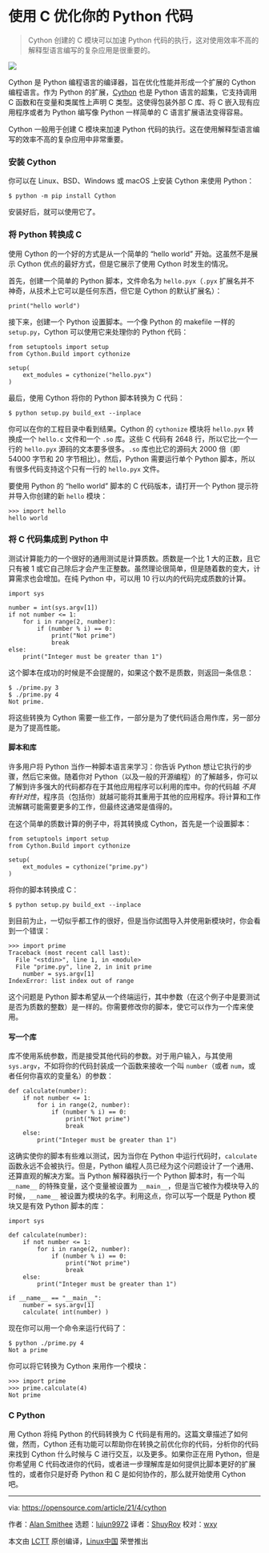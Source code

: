 [#]: subject: (Optimize your Python code with C)
[#]: via: (https://opensource.com/article/21/4/cython)
[#]: author: (Alan Smithee https://opensource.com/users/alansmithee)
[#]: collector: (lujun9972)
[#]: translator: (ShuyRoy)
[#]: reviewer: (wxy)
[#]: publisher: (wxy)
[#]: url: (https://linux.cn/article-13338-1.html)

使用 C 优化你的 Python 代码
======

>  Cython 创建的 C 模块可以加速 Python 代码的执行，这对使用效率不高的解释型语言编写的复杂应用是很重要的。

![](https://img.linux.net.cn/data/attachment/album/202104/26/230709qz64z4af3t9b9jab.jpg)

Cython 是 Python 编程语言的编译器，旨在优化性能并形成一个扩展的 Cython 编程语言。作为 Python 的扩展，[Cython][2] 也是 Python 语言的超集，它支持调用 C 函数和在变量和类属性上声明 C 类型。这使得包装外部 C 库、将 C 嵌入现有应用程序或者为 Python 编写像 Python 一样简单的 C 语言扩展语法变得容易。

Cython 一般用于创建 C 模块来加速 Python 代码的执行。这在使用解释型语言编写的效率不高的复杂应用中非常重要。

### 安装 Cython

你可以在 Linux、BSD、Windows 或 macOS 上安装 Cython 来使用 Python：

```
$ python -m pip install Cython
```

安装好后，就可以使用它了。

### 将 Python 转换成 C

使用 Cython 的一个好的方式是从一个简单的 “hello world” 开始。这虽然不是展示 Cython 优点的最好方式，但是它展示了使用 Cython 时发生的情况。

首先，创建一个简单的 Python 脚本，文件命名为 `hello.pyx`（`.pyx` 扩展名并不神奇，从技术上它可以是任何东西，但它是 Cython 的默认扩展名）：

```
print("hello world")
```

接下来，创建一个 Python 设置脚本。一个像 Python 的 makefile 一样的 `setup.py`，Cython 可以使用它来处理你的 Python 代码：

```
from setuptools import setup
from Cython.Build import cythonize

setup(
    ext_modules = cythonize("hello.pyx")
)
```

最后，使用 Cython 将你的 Python 脚本转换为 C 代码：

```
$ python setup.py build_ext --inplace
```

你可以在你的工程目录中看到结果。Cython 的 `cythonize` 模块将 `hello.pyx` 转换成一个 `hello.c` 文件和一个 `.so` 库。这些 C 代码有 2648 行，所以它比一个一行的 `hello.pyx` 源码的文本要多很多。`.so` 库也比它的源码大 2000 倍（即 54000 字节和 20 字节相比）。然后，Python 需要运行单个 Python 脚本，所以有很多代码支持这个只有一行的 `hello.pyx` 文件。

要使用 Python 的 “hello world” 脚本的 C 代码版本，请打开一个 Python 提示符并导入你创建的新 `hello` 模块：


```
>>> import hello
hello world
```

### 将 C 代码集成到 Python 中

测试计算能力的一个很好的通用测试是计算质数。质数是一个比 1 大的正数，且它只有被 1 或它自己除后才会产生正整数。虽然理论很简单，但是随着数的变大，计算需求也会增加。在纯 Python 中，可以用 10 行以内的代码完成质数的计算。 

```
import sys

number = int(sys.argv[1])
if not number <= 1:
    for i in range(2, number):
        if (number % i) == 0:
            print("Not prime")
            break
else:
    print("Integer must be greater than 1")
```

这个脚本在成功的时候是不会提醒的，如果这个数不是质数，则返回一条信息：

```
$ ./prime.py 3
$ ./prime.py 4
Not prime.
```

将这些转换为 Cython 需要一些工作，一部分是为了使代码适合用作库，另一部分是为了提高性能。

#### 脚本和库

许多用户将 Python 当作一种脚本语言来学习：你告诉 Python 想让它执行的步骤，然后它来做。随着你对 Python（以及一般的开源编程）的了解越多，你可以了解到许多强大的代码都存在于其他应用程序可以利用的库中。你的代码越 _不具有针对性_，程序员（包括你）就越可能将其重用于其他的应用程序。将计算和工作流解耦可能需要更多的工作，但最终这通常是值得的。

在这个简单的质数计算的例子中，将其转换成 Cython，首先是一个设置脚本：

```
from setuptools import setup
from Cython.Build import cythonize

setup(
    ext_modules = cythonize("prime.py")
)
```

将你的脚本转换成 C：

```
$ python setup.py build_ext --inplace
```

到目前为止，一切似乎都工作的很好，但是当你试图导入并使用新模块时，你会看到一个错误：

```
>>> import prime
Traceback (most recent call last):
  File "<stdin>", line 1, in <module>
  File "prime.py", line 2, in init prime
    number = sys.argv[1]
IndexError: list index out of range
```

这个问题是 Python 脚本希望从一个终端运行，其中参数（在这个例子中是要测试是否为质数的整数）是一样的。你需要修改你的脚本，使它可以作为一个库来使用。

#### 写一个库

库不使用系统参数，而是接受其他代码的参数。对于用户输入，与其使用 `sys.argv`，不如将你的代码封装成一个函数来接收一个叫 `number`（或者 `num`，或者任何你喜欢的变量名）的参数：

```
def calculate(number):
    if not number <= 1:
        for i in range(2, number):
            if (number % i) == 0:
                print("Not prime")
                break
    else:
        print("Integer must be greater than 1")
```

这确实使你的脚本有些难以测试，因为当你在 Python 中运行代码时，`calculate` 函数永远不会被执行。但是，Python 编程人员已经为这个问题设计了一个通用、还算直观的解决方案。当 Python 解释器执行一个 Python 脚本时，有一个叫 `__name__` 的特殊变量，这个变量被设置为 `__main__`，但是当它被作为模块导入的时候，`__name__` 被设置为模块的名字。利用这点，你可以写一个既是 Python 模块又是有效 Python 脚本的库：

```
import sys

def calculate(number):
    if not number <= 1:
        for i in range(2, number):
            if (number % i) == 0:
                print("Not prime")
                break
    else:
        print("Integer must be greater than 1")

if __name__ == "__main__":
    number = sys.argv[1]    
    calculate( int(number) )
```

现在你可以用一个命令来运行代码了：

```
$ python ./prime.py 4
Not a prime
```

你可以将它转换为 Cython 来用作一个模块：

```
>>> import prime
>>> prime.calculate(4)
Not prime
```

### C Python

用 Cython 将纯 Python 的代码转换为 C 代码是有用的。这篇文章描述了如何做，然而，Cython 还有功能可以帮助你在转换之前优化你的代码，分析你的代码来找到 Cython 什么时候与 C 进行交互，以及更多。如果你正在用 Python，但是你希望用 C 代码改进你的代码，或者进一步理解库是如何提供比脚本更好的扩展性的，或者你只是好奇 Python 和 C 是如何协作的，那么就开始使用 Cython 吧。

--------------------------------------------------------------------------------

via: https://opensource.com/article/21/4/cython

作者：[Alan Smithee][a]
选题：[lujun9972][b]
译者：[ShuyRoy](https://github.com/ShuyRoy)
校对：[wxy](https://github.com/wxy)

本文由 [LCTT](https://github.com/LCTT/TranslateProject) 原创编译，[Linux中国](https://linux.cn/) 荣誉推出

[a]: https://opensource.com/users/alansmithee
[b]: https://github.com/lujun9972
[1]: https://opensource.com/sites/default/files/styles/image-full-size/public/lead-images/python-programming-code-keyboard.png?itok=fxiSpmnd (Hands on a keyboard with a Python book )
[2]: https://cython.org/
